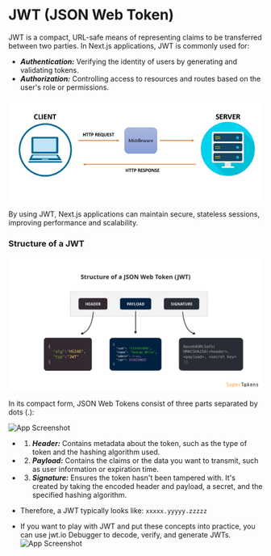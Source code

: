 # JWT (JSON Web Token)

JWT is a compact, URL-safe means of representing claims to be transferred between two parties. In Next.js applications, JWT is commonly used for:

- ***Authentication:*** Verifying the identity of users by generating and validating tokens.
- ***Authorization:*** Controlling access to resources and routes based on the user's role or permissions.

![App Screenshot](/step21_auth/04_jwt/public/jwt.png)

By using JWT, Next.js applications can maintain secure, stateless sessions, improving performance and scalability.

### Structure of a JWT

![App Screenshot](/step21_auth/04_jwt/public/jwt-structure.png)

In its compact form, JSON Web Tokens consist of three parts separated by dots (.):

![App Screenshot](https://cdn.auth0.com/content/jwt/encoded-jwt3.png)

- 1. ***Header:*** Contains metadata about the token, such as the type of token and the hashing algorithm used.
- 2. ***Payload:*** Contains the claims or the data you want to transmit, such as user information or expiration time.
- 3. ***Signature:*** Ensures the token hasn't been tampered with. It's created by taking the encoded header and payload, a secret, and the specified hashing algorithm.

- Therefore, a JWT typically looks like: `xxxxx.yyyyy.zzzzz`

- If you want to play with JWT and put these concepts into practice, you can use jwt.io Debugger to decode, verify, and generate JWTs.
![App Screenshot](https://cdn.auth0.com/website/jwt/introduction/debugger.png)